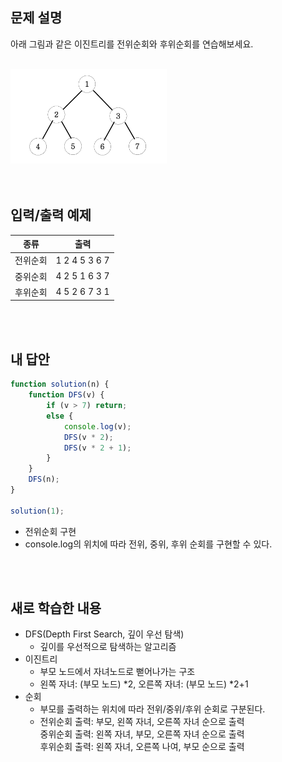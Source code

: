 ## 문제 설명

아래 그림과 같은 이진트리를 전위순회와 후위순회를 연습해보세요.

<br> <img width="250" alt="detail" src="../src/I01.png"><br>
<br>
<br>

## 입력/출력 예제

| 종류     | 출력          |
| -------- | ------------- |
| 전위순회 | 1 2 4 5 3 6 7 |
| 중위순회 | 4 2 5 1 6 3 7 |
| 후위순회 | 4 5 2 6 7 3 1 |

<br>
<br>

## 내 답안

```js
function solution(n) {
    function DFS(v) {
        if (v > 7) return;
        else {
            console.log(v);
            DFS(v * 2);
            DFS(v * 2 + 1);
        }
    }
    DFS(n);
}

solution(1);
```

-   전위순회 구현
-   console.log의 위치에 따라 전위, 중위, 후위 순회를 구현할 수 있다.

<br>
<br>

## 새로 학습한 내용

-   DFS(Depth First Search, 깊이 우선 탐색)
    -   깊이를 우선적으로 탐색하는 알고리즘
-   이진트리
    -   부모 노드에서 자녀노드로 뻗어나가는 구조
    -   왼쪽 자녀: (부모 노드) \*2, 오른쪽 자녀: (부모 노드) \*2+1
-   순회
    -   부모를 출력하는 위치에 따라 전위/중위/후위 순회로 구분된다.
    -   전위순회 출력: 부모, 왼쪽 자녀, 오른쪽 자녀 순으로 출력<br>
        중위순회 출력: 왼쪽 자녀, 부모, 오른쪽 자녀 순으로 출력<br>
        후위순회 출력: 왼쪽 자녀, 오른쪽 나여, 부모 순으로 출력
